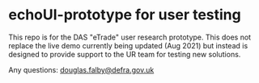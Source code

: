 # echoUI-prototype for user testing

This repo is for the DAS "eTrade" user research prototype. This does not replace the live demo currently being updated (Aug 2021) but instead is designed to provide support to the UR team for testing new solutions.

Any questions: douglas.falby@defra.gov.uk
